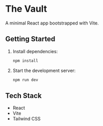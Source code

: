 # The Vault

A minimal React app bootstrapped with Vite.

## Getting Started

1. Install dependencies:
   ```sh
   npm install
   ```
2. Start the development server:
   ```sh
   npm run dev
   ```

## Tech Stack

- React
- Vite
- Tailwind CSS
